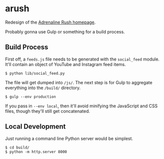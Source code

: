 # arush

Redesign of the [Adrenaline Rush homepage](http://arushdball.com/).

Probably gonna use Gulp or something for a build process.

## Build Process

First off, a `feeds.js` file needs to be generated with the `social_feed` module. It'll contain an object of YouTube and Instagram feed items.

```
$ python lib/social_feed.py
```

The file will get dumped into `/js/`. The next step is for Gulp to aggregate everything into the `/build/` directory.

```
$ gulp --env production
```

If you pass in `--env local`, then it'll avoid minifying the JavaScript and CSS files, though they'll still get concatenated.

## Local Development

Just running a command line Python server would be simplest.

```
$ cd build/
$ python -m http.server 8000
```
